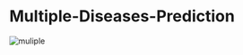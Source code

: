 # Multiple-Diseases-Prediction
![muliple](https://github.com/NMNayan57/Multiple-Diseases-Prediction/assets/72163807/d011f89d-cbe8-4eb8-9b9e-f80caa724c18)
